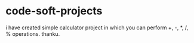 # code-soft-projects
i have created simple calculator project in which you can perform +, -, *, /, % operations.
thanku.
